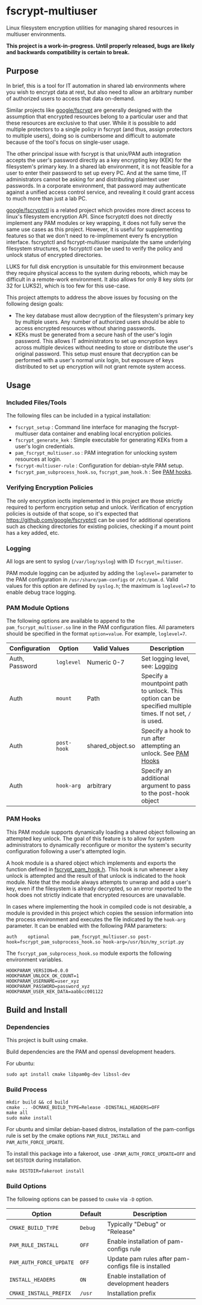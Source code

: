 # fscrypt-multiuser
Linux filesystem encryption utilities for managing shared resources in multiuser environments.

**This project is a work-in-progress. Until properly released, bugs are likely and backwards compatibility is certain to break.**

## Purpose
In brief, this is a tool for IT automation in shared lab environments where you wish to encrypt data at rest, but also need to allow an arbitrary number of authorized users to access that data on-demand.

Similar projects like [google/fscrypt](https://github.com/google/fscrypt) are generally designed with the assumption that encrypted resources belong to a particular user and that these resources are exclusive to that user. While it is possible to add multiple protectors to a single policy in fscrypt (and thus, assign protectors to multiple users), doing so is cumbersome and difficult to automate because of the tool's focus on single-user usage.

The other principal issue with fscrypt is that unix/PAM auth integration accepts the user's password directly as a key encrypting key (KEK) for the filesystem's primary key. In a shared lab environment, it is not feasible for a user to enter their password to set up every PC. And at the same time, IT administrators cannot be asking for and distributing plaintext user passwords. In a corporate environment, that password may authenticate against a unified access control service, and revealing it could grant access to much more than just a lab PC. 

[google/fscryptctl](https://github.com/google/fscryptctl) is a related project which provides more direct access to linux's filesystem encryption API. Since fscryptctl does not directly implement any PAM modules or key wrapping, it does not fully serve the same use cases as this project. However, it is useful for supplementing features so that we don't need to re-implmement every fs encryption interface. fscryptctl and fscrypt-multiuser manipulate the same underlying filesystem structures, so fscryptctl can be used to verify the policy and unlock status of encrypted directories.

LUKS for full disk encryption is unsuitable for this environment because they require physical access to the system during reboots, which may be difficult in a remote-work environment. It also allows for only 8 key slots (or 32 for LUKS2), which is too few for this use-case.

This project attempts to address the above issues by focusing on the following design goals:
- The key database must allow decryption of the filesystem's primary key by multiple users. Any number of authorized users should be able to access encrypted resources without sharing passwords.
- KEKs must be generated from a secure hash of the user's login password. This allows IT administrators to set up encryption keys across multiple devices without needing to store or distribute the user's original password. This setup must ensure that decryption can be performed with a user's normal unix login, but exposure of keys distributed to set up encryption will not grant remote system access.

## Usage

### Included Files/Tools

The following files can be included in a typical installation:

- `fscrypt_setup` : Command line interface for managing the fscrypt-multiuser data container and enabling local encryption policies.
- `fscrypt_generate_kek` : Simple executable for generating KEKs from a user's login credentials.
- `pam_fscrypt_multiuser.so` : PAM integration for unlocking system resources at login.
- `fscrypt-multiuser-rule` : Configuration for debian-style PAM setup.
- `fscrypt_pam_subprocess_hook.so`, `fscrypt_pam_hook.h` : See [PAM hooks](#pam-hooks).

### Verifying Encryption Policies

The only encryption ioctls implemented in this project are those strictly required to perform encryption setup and unlock. Verification of encryption policies is outside of that scope, so it's expected that https://github.com/google/fscryptctl can be used for additional operations such as checking directories for existing policies, checking if a mount point has a key added, etc.

### Logging

All logs are sent to syslog (`/var/log/syslog`) with ID `fscrypt_multiuser`.

PAM module logging can be adjusted by adding the `loglevel=` parameter to the PAM configuration in `/usr/share/pam-configs` or `/etc/pam.d`. Valid values for this option are defined by `syslog.h`; the maximum is `loglevel=7` to enable debug trace logging.

### PAM Module Options

The following options are available to append to the `pam_fscrypt_multiuser.so` line in the PAM configuration files. All parameters should be specified in the format `option=value`. For example, `loglevel=7`.

| Configuration | Option | Valid Values | Description |
| - | - | - | - |
| Auth, Password | `loglevel` | Numeric 0-7 | Set logging level, see: [Logging](#logging) |
| Auth | `mount` | Path | Specify a mountpoint path to unlock. This option can be specified multiple times. If not set, `/` is used. |
| Auth | `post-hook` | shared_object.so | Specify a hook to run after attempting an unlock. See [PAM Hooks](#pam-hooks) |
| Auth | `hook-arg` | arbitrary | Specify an additional argument to pass to the post-hook object |

### PAM Hooks

This PAM module supports dynamically loading a shared object following an attempted key unlock. The goal of this feature is to allow for system administrators to dynamically reconfigure or monitor the system's security configuration following a user's attempted login.

A hook module is a shared object which implements and exports the function defined in [fscrypt_pam_hook.h](inc/fscrypt_pam_hook.h). This hook is run whenever a key unlock is attempted and the result of that unlock is indicated to the hook module. Note that the module always attempts to unwrap and add a user's key, even if the filesystem is already decrypted, so an error reported to the hook does not strictly indicate that encrypted resources are unavailable.

In cases where implementing the hook in compiled code is not desirable, a module is provided in this project which copies the session information into the process environment and executes the file indicated by the `hook-arg` parameter. It can be enabled with the following PAM parameters:

```
auth    optional        pam_fscrypt_multiuser.so post-hook=fscrypt_pam_subprocess_hook.so hook-arg=/usr/bin/my_script.py
```

The `fscrypt_pam_subprocess_hook.so` module exports the following environment variables.

```
HOOKPARAM_VERSION=0.0.0
HOOKPARAM_UNLOCK_OK_COUNT=1
HOOKPARAM_USERNAME=user_xyz
HOOKPARAM_PASSWORD=password_xyz
HOOKPARAM_USER_KEK_DATA=aabbcc001122
```

## Build and Install

### Dependencies
This project is built using cmake.

Build dependencies are the PAM and openssl development headers.

For ubuntu:
```
sudo apt install cmake libpam0g-dev libssl-dev
```

### Build Process

```
mkdir build && cd build
cmake .. -DCMAKE_BUILD_TYPE=Release -DINSTALL_HEADERS=OFF
make all
sudo make install
```

For ubuntu and similar debian-based distros, installation of the pam-configs rule is set by the cmake options `PAM_RULE_INSTALL` and `PAM_AUTH_FORCE_UPDATE`.

To install this package into a fakeroot, use `-DPAM_AUTH_FORCE_UPDATE=OFF` and set `DESTDIR` during installation.

```
make DESTDIR=fakeroot install
```

### Build Options

The following options can be passed to `cmake` via `-D` option.

| Option | Default | Description |
| - | - | - |
| `CMAKE_BUILD_TYPE` | `Debug` | Typically "Debug" or "Release" |
| `PAM_RULE_INSTALL` | `OFF` | Enable installation of pam-configs rule |
| `PAM_AUTH_FORCE_UPDATE` | `OFF` | Update pam rules after pam-configs file is installed |
| `INSTALL_HEADERS` | `ON` | Enable installation of development headers |
| `CMAKE_INSTALL_PREFIX` | `/usr` | Installation prefix |
